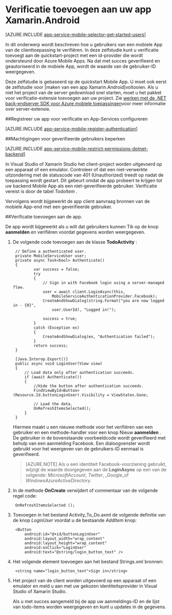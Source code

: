 <properties
    pageTitle="Aan de slag met verificatie voor Mobile Apps in Xamarin Android"
    description="Informatie over het verifiëren van gebruikers van uw Xamarin Android app via een groot aantal identiteitsaanbieders van, met inbegrip van AAD, Google, Facebook, Twitter en Microsoft met mobiele Apps."
    services="app-service\mobile"
    documentationCenter="xamarin"
    authors="adrianhall"
    manager="dwrede"
    editor=""/>

<tags
    ms.service="app-service-mobile"
    ms.workload="mobile"
    ms.tgt_pltfrm="mobile-xamarin-android"
    ms.devlang="dotnet"
    ms.topic="article"
    ms.date="10/01/2016"
    ms.author="adrianha"/>

# <a name="add-authentication-to-your-xamarinandroid-app"></a>Verificatie toevoegen aan uw app Xamarin.Android

[AZURE.INCLUDE [app-service-mobile-selector-get-started-users](../../includes/app-service-mobile-selector-get-started-users.md)]

In dit onderwerp wordt beschreven hoe u gebruikers van een mobiele App van de clienttoepassing te verifiëren. In deze zelfstudie kunt u verificatie toevoegt aan de quickstart-project met een id-provider die wordt ondersteund door Azure Mobile Apps. Na dat met succes geverifieerd en geautoriseerd in de mobiele App, wordt de waarde van de gebruiker-ID weergegeven.

Deze zelfstudie is gebaseerd op de quickstart Mobile App. U moet ook eerst de zelfstudie voor [maken van een app Xamarin.Android]voltooien. Als u niet het project van de server gedownload snel starten, moet u het pakket voor verificatie-extensie toevoegen aan uw project. Zie [werken met de .NET back-endserver SDK voor Azure mobiele toepassingen](app-service-mobile-dotnet-backend-how-to-use-server-sdk.md)voor meer informatie over server-extensie.

##<a name="register"></a>Registreer uw app voor verificatie en App-Services configureren

[AZURE.INCLUDE [app-service-mobile-register-authentication](../../includes/app-service-mobile-register-authentication.md)]

##<a name="permissions"></a>Machtigingen voor geverifieerde gebruikers beperken

[AZURE.INCLUDE [app-service-mobile-restrict-permissions-dotnet-backend](../../includes/app-service-mobile-restrict-permissions-dotnet-backend.md)]

In Visual Studio of Xamarin Studio het client-project worden uitgevoerd op een apparaat of een emulator. Controleer of dat een niet-verwerkte uitzondering met de statuscode van 401 (Unauthorized) treedt op nadat de toepassing wordt gestart. Dit gebeurt omdat de app probeert te krijgen tot uw backend Mobile App als een niet-geverifieerde gebruiker. Verificatie vereist is door de tabel *TodoItem* .

Vervolgens wordt bijgewerkt de app client aanvraag bronnen van de mobiele App-end met een geverifieerde gebruiker.

##<a name="add-authentication"></a>Verificatie toevoegen aan de app.

De app wordt bijgewerkt als u wilt dat gebruikers kunnen Tik op de knop **aanmelden** en verifiëren voordat gegevens worden weergegeven.

1. De volgende code toevoegen aan de klasse **TodoActivity** :

        // Define a authenticated user.
        private MobileServiceUser user;
        private async Task<bool> Authenticate()
        {
                var success = false;
                try
                {
                    // Sign in with Facebook login using a server-managed flow.
                    user = await client.LoginAsync(this,
                        MobileServiceAuthenticationProvider.Facebook);
                    CreateAndShowDialog(string.Format("you are now logged in - {0}",
                        user.UserId), "Logged in!");

                    success = true;
                }
                catch (Exception ex)
                {
                    CreateAndShowDialog(ex, "Authentication failed");
                }
                return success;
        }

        [Java.Interop.Export()]
        public async void LoginUser(View view)
        {
            // Load data only after authentication succeeds.
            if (await Authenticate())
            {
                //Hide the button after authentication succeeds.
                FindViewById<Button>(Resource.Id.buttonLoginUser).Visibility = ViewStates.Gone;

                // Load the data.
                OnRefreshItemsSelected();
            }
        }

    Hiermee maakt u een nieuwe methode voor het verifiëren van een gebruiker en een methode-handler voor een knop Nieuw **aanmelden** . De gebruiker in de bovenstaande voorbeeldcode wordt geverifieerd met behulp van een aanmelding Facebook. Een dialoogvenster wordt gebruikt voor het weergeven van de gebruikers-ID eenmaal is geverifieerd.

    > [AZURE.NOTE] Als u een identiteit Facebook-voorziening gebruikt, wijzigt de waarde doorgegeven aan de **LoginAsync** op een van de volgende: _MicrosoftAccount_, _Twitter_, _Google_of _WindowsAzureActiveDirectory_.

3. In de methode **OnCreate** verwijdert of commentaar van de volgende regel code:

        OnRefreshItemsSelected ();

4. Toevoegen in het bestand Activity_To_Do.axml de volgende definitie van de knop *LoginUser* voordat u de bestaande *AddItem* knop:

        <Button
            android:id="@+id/buttonLoginUser"
            android:layout_width="wrap_content"
            android:layout_height="wrap_content"
            android:onClick="LoginUser"
            android:text="@string/login_button_text" />

5. Het volgende element toevoegen aan het bestand Strings.xml bronnen:

        <string name="login_button_text">Sign in</string>

6. Het project van de client worden uitgevoerd op een apparaat of een emulator en meld u aan met uw gekozen identiteitsprovider in Visual Studio of Xamarin Studio.

    Als u met succes aangemeld bij de app uw aanmeldings-ID en de lijst van todo-items worden weergegeven en kunt u updates in de gegevens.


<!-- URLs. -->
[Maak een Xamarin.Android-app]: app-service-mobile-xamarin-android-get-started.md
